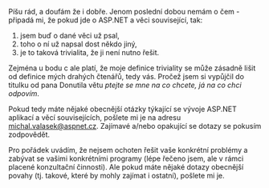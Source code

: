 <!-- dcterms:identifier = aspnetcz#17 -->
<!-- dcterms:title = Ptejte se mne na co chcete, já na co chci odpovím -->
<!-- dcterms:abstract = Píšu rád a doufejme že i dobře. Jenom poslední dobou nemám o čem. -->
<!-- np9:categoryId = 1 -->
<!-- x4w:category = IT -->
<!-- np9:authorId = 1 -->
<!-- np9:authorEmail = michal.valasek@altairis.cz -->
<!-- dcterms:creator = Michal Altair Valášek -->
<!-- dcterms:created = 2005-01-25T01:19:45.417+01:00 -->
<!-- dcterms:dateAccepted = 2005-01-25T01:19:45.417+01:00 -->

Píšu rád, a doufám že i dobře. Jenom poslední dobou nemám o čem - připadá mi, že pokud jde o ASP.NET a věci související, tak:

1.  jsem buď o dané věci už psal,
2.  toho o ní už napsal dost někdo jiný,
3.  je to taková trivialita, že ji není nutno řešit.

Zejména u bodu c ale platí, že moje definice triviality se může zásadně lišit od definice mých drahých čtenářů, tedy vás. Pročež jsem si vypůjčil do titulku od pana Donutila větu *ptejte se mne na co chcete, já na co chci odpovím*.

Pokud tedy máte nějaké obecnější otázky týkající se vývoje ASP.NET aplikací a věcí souvisejících, pošlete mi je na adresu [michal.valasek@aspnet.cz](mailto:michal.valasek@aspnet.cz). Zajímavé a/nebo opakující se dotazy se pokusím zodpovědět.

Pro pořádek uvádím, že nejsem ochoten řešit vaše konkrétní problémy a zabývat se vašimi konkrétními programy (lépe řečeno jsem, ale v rámci placené konzultační činnosti). Ale pokud máte nějaké dotazy obecnější povahy (tj. takové, které by mohly zajímat i ostatní), pošlete mi je.